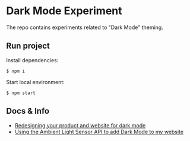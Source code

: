# Dark Mode Experiment

The repo contains experiments related to "Dark Mode" theming.

## Run project

Install dependencies:

```
$ npm i
```

Start local environment:

```
$ npm start
```

## Docs & Info

* [Redesigning your product and website for dark mode](https://stuffandnonsense.co.uk/blog/redesigning-your-product-and-website-for-dark-mode)
* [Using the Ambient Light Sensor API to add Dark Mode to my website](https://blog.arnellebalane.com/using-the-ambient-light-sensor-api-to-add-brightness-sensitive-dark-mode-to-my-website-82223e754630)
